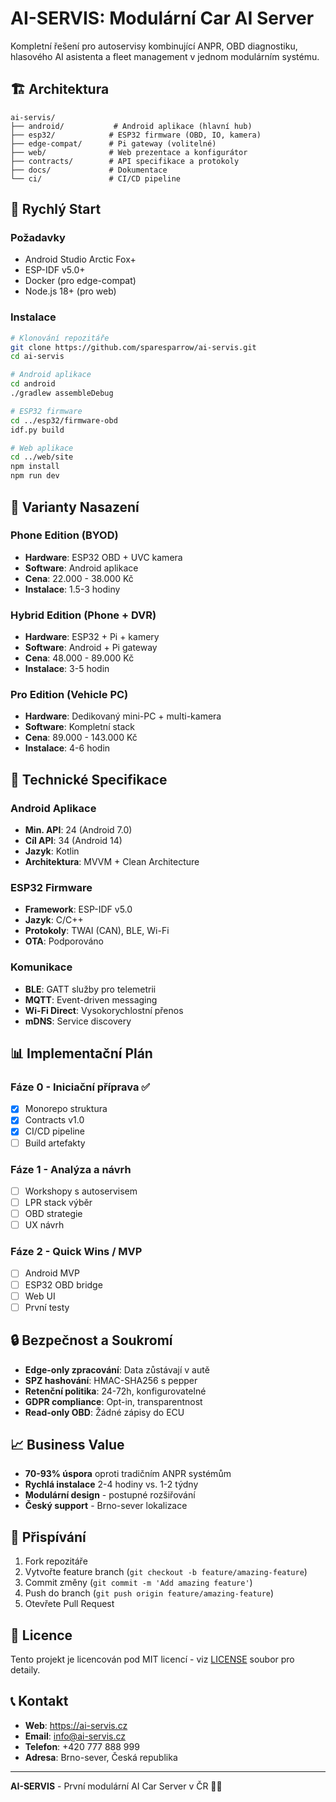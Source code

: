 # AI-SERVIS: Modulární Car AI Server

Kompletní řešení pro autoservisy kombinující ANPR, OBD diagnostiku, hlasového AI asistenta a fleet management v jednom modulárním systému.

## 🏗️ Architektura

```
ai-servis/
├── android/           # Android aplikace (hlavní hub)
├── esp32/            # ESP32 firmware (OBD, IO, kamera)
├── edge-compat/      # Pi gateway (volitelné)
├── web/              # Web prezentace a konfigurátor
├── contracts/        # API specifikace a protokoly
├── docs/             # Dokumentace
└── ci/               # CI/CD pipeline
```

## 🚀 Rychlý Start

### Požadavky
- Android Studio Arctic Fox+
- ESP-IDF v5.0+
- Docker (pro edge-compat)
- Node.js 18+ (pro web)

### Instalace

```bash
# Klonování repozitáře
git clone https://github.com/sparesparrow/ai-servis.git
cd ai-servis

# Android aplikace
cd android
./gradlew assembleDebug

# ESP32 firmware
cd ../esp32/firmware-obd
idf.py build

# Web aplikace
cd ../web/site
npm install
npm run dev
```

## 📱 Varianty Nasazení

### Phone Edition (BYOD)
- **Hardware**: ESP32 OBD + UVC kamera
- **Software**: Android aplikace
- **Cena**: 22.000 - 38.000 Kč
- **Instalace**: 1.5-3 hodiny

### Hybrid Edition (Phone + DVR)
- **Hardware**: ESP32 + Pi + kamery
- **Software**: Android + Pi gateway
- **Cena**: 48.000 - 89.000 Kč
- **Instalace**: 3-5 hodin

### Pro Edition (Vehicle PC)
- **Hardware**: Dedikovaný mini-PC + multi-kamera
- **Software**: Kompletní stack
- **Cena**: 89.000 - 143.000 Kč
- **Instalace**: 4-6 hodin

## 🔧 Technické Specifikace

### Android Aplikace
- **Min. API**: 24 (Android 7.0)
- **Cíl API**: 34 (Android 14)
- **Jazyk**: Kotlin
- **Architektura**: MVVM + Clean Architecture

### ESP32 Firmware
- **Framework**: ESP-IDF v5.0
- **Jazyk**: C/C++
- **Protokoly**: TWAI (CAN), BLE, Wi-Fi
- **OTA**: Podporováno

### Komunikace
- **BLE**: GATT služby pro telemetrii
- **MQTT**: Event-driven messaging
- **Wi-Fi Direct**: Vysokorychlostní přenos
- **mDNS**: Service discovery

## 📊 Implementační Plán

### Fáze 0 - Iniciační příprava ✅
- [x] Monorepo struktura
- [x] Contracts v1.0
- [x] CI/CD pipeline
- [ ] Build artefakty

### Fáze 1 - Analýza a návrh
- [ ] Workshopy s autoservisem
- [ ] LPR stack výběr
- [ ] OBD strategie
- [ ] UX návrh

### Fáze 2 - Quick Wins / MVP
- [ ] Android MVP
- [ ] ESP32 OBD bridge
- [ ] Web UI
- [ ] První testy

## 🔒 Bezpečnost a Soukromí

- **Edge-only zpracování**: Data zůstávají v autě
- **SPZ hashování**: HMAC-SHA256 s pepper
- **Retenční politika**: 24-72h, konfigurovatelné
- **GDPR compliance**: Opt-in, transparentnost
- **Read-only OBD**: Žádné zápisy do ECU

## 📈 Business Value

- **70-93% úspora** oproti tradičním ANPR systémům
- **Rychlá instalace** 2-4 hodiny vs. 1-2 týdny
- **Modulární design** - postupné rozšiřování
- **Český support** - Brno-sever lokalizace

## 🤝 Přispívání

1. Fork repozitáře
2. Vytvořte feature branch (`git checkout -b feature/amazing-feature`)
3. Commit změny (`git commit -m 'Add amazing feature'`)
4. Push do branch (`git push origin feature/amazing-feature`)
5. Otevřete Pull Request

## 📄 Licence

Tento projekt je licencován pod MIT licencí - viz [LICENSE](LICENSE) soubor pro detaily.

## 📞 Kontakt

- **Web**: https://ai-servis.cz
- **Email**: info@ai-servis.cz
- **Telefon**: +420 777 888 999
- **Adresa**: Brno-sever, Česká republika

---

**AI-SERVIS** - První modulární AI Car Server v ČR 🚗✨

